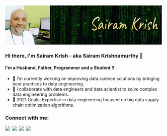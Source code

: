 [![Header](./images/profile-header-banner.jpg)][website]

### Hi there, I'm Sairam Krish - aka Sairam Krishnamurthy 👋

#### I'm a Husband, Father, Programmer and a Student !!

- 🌱  I’m currently working on improving data science solutions by bringing best practices to data engineering.
- 👯  I collaborate with data engineers and data scientist to solve complex data engineering problems.
- 🥅  2021 Goals: Expertise in data engineering focused on big data supply chain optimization algorithms.

### Connect with me:

[<img align="left" width="22px" src="https://cdn.jsdelivr.net/npm/simple-icons@v3/icons/medium.svg" />][medium]
[<img align="left" width="22px" src="https://cdn.jsdelivr.net/npm/simple-icons@v3/icons/twitter.svg" />][twitter]
[<img align="left" width="22px" src="https://cdn.jsdelivr.net/npm/simple-icons@v3/icons/linkedin.svg" />][linkedin]
[<img align="left" width="22px" src="https://cdn.jsdelivr.net/npm/simple-icons@v3/icons/stackoverflow.svg" />][stackoverflow]

<br/>

<!-- 
### Core skills

- 🖥️. Languages -- ⭐ Python ⭐ Java ⭐ Javascript
- 💪  Strengths -- ⭐ Distributed Data ⭐ ETL ⭐ Big Data ⭐ Apache Airflow ⭐ Apache Spark ⭐ RDBMS ⭐ DevOps 
-->


[medium]: http://sairamkrish.medium.com
[website]: http://sairamkrish.medium.com
[twitter]: https://twitter.com/haisairam
[stackoverflow]: https://stackoverflow.com/users/1294667/sairam-krish
[linkedin]: https://www.linkedin.com/in/sairamkrish
